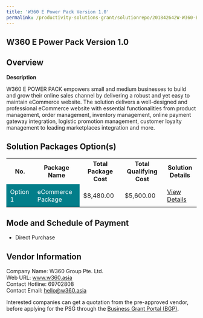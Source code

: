 ```yaml
---
title: 'W360 E Power Pack Version 1.0'
permalink: /productivity-solutions-grant/solutionrepo/201842642W-W360-E-Powr-Pck-v-10-G
---
```


## W360 E Power Pack Version 1.0

## Overview

**Description**

W360 E POWER PACK empowers small and medium businesses to build and grow their online sales channel by delivering a robust and yet easy to maintain eCommerce website. The solution delivers a well-designed and professional eCommerce website with essential functionalities from product management, order management, inventory management, online payment gateway integration, logistic promotion management, customer loyalty management to leading marketplaces integration and more.

## Solution Packages Option(s)

<table>
<tr>
<th><b>No.</b></th>
<th><b>Package Name</b></th>
<th><b>Total Package Cost</b></th>
<th><b>Total Qualifying Cost</b></th>
<th><b>Solution Details</b></th>
</tr>
<tr>
<td style='padding: 10px; background-color: #037E8A; color: #FFFFFF;'>Option 1</td>
<td style='padding: 10px; background-color: #037E8A; color: #FFFFFF;'>eCommerce Package</td>
<td style='padding: 10px;'>$8,480.00</td>
<td style='padding: 10px;'>$5,600.00</td>
<td style='padding: 10px;'><a href='/psg/W360_eCommerce_25072024_Desensitised_Annex3_Part1.pdf' target='_blank'>View Details</a></td>
</tr>
</table>

## Mode and Schedule of Payment

 - Direct Purchase

## Vendor Information

 Company Name: W360 Group Pte. Ltd.<br>Web URL: www.w360.asia <br>Contact Hotline: 69702808 <br>Contact Email: hello@w360.asia <br>

Interested companies can get a quotation from the pre-approved vendor, before applying for the PSG through the <a href='https://www.businessgrants.gov.sg/' target='_blank' rel='noopener'>Business Grant Portal (BGP)</a>.

<script src="/jquery/resize-tables.js"></script>
